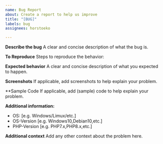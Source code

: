 ```yaml
---
name: Bug Report
about: Create a report to help us improve
title: "[BUG]"
labels: bug
assignees: horstoeko

---
```


**Describe the bug**
A clear and concise description of what the bug is.

**To Reproduce**
Steps to reproduce the behavior:

**Expected behavior**
A clear and concise description of what you expected to happen.

**Screenshots**
If applicable, add screenshots to help explain your problem.

**Sample Code
If applicable, add (sample) code to help explain your problem.

**Additional information:**
 - OS: [e.g. Windows/Limux/etc.]
 - OS-Version [e.g. Windows10,Debian10,etc.]
 - PHP-Version [e.g. PHP7.x,PHP8.x,etc.]

**Additional context**
Add any other context about the problem here.
